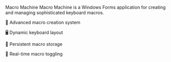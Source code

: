 Macro Machine
Macro Machine is a Windows Forms application for creating and managing sophisticated keyboard macros.

🤖 Advanced macro creation system

🖥️ Dynamic keyboard layout

💾 Persistent macro storage

🔄 Real-time macro toggling
